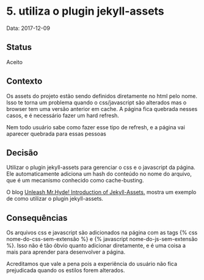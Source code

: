 # 5. utiliza o plugin jekyll-assets

Data: 2017-12-09

## Status

Aceito

## Contexto

Os assets do projeto estão sendo definidos diretamente no html pelo nome. Isso
te torna um problema quando o css/javascript são alterados mas o browser tem uma
versão anterior em cache. A página fica quebrada nesses casos, e é necessário
fazer um hard refresh.

Nem todo usuário sabe como fazer esse tipo de refresh, e a página vai aparecer
quebrada para essas pessoas

## Decisão

Utilizar o plugin jekyll-assets para gerenciar o css e o javascript da página.
Ele automaticamente adiciona um hash do conteúdo no nome do arquivo, que é um
mecanismo conhecido como cache-busting.

O blog [Unleash Mr.Hyde! Introduction of Jekyll-Assets.](http://ixti.net/software/2012/12/30/unleash-mr-hyde-introduction-of-jekyll-assets.html)
mostra um exemplo de como utilizar o plugin jekyll-assets.

## Consequências

Os arquivos css e javascript são adicionados na página com as tags {% css
nome-do-css-sem-extensão %} e {% javascript nome-do-js-sem-extensão %}. Isso não
é tão óbvio quanto adicionar diretamente, e é uma coisa a mais para aprender
para desenvolver a página.

Acreditamos que vale a pena pois a experiência do usuário não fica prejudicada
quando os estilos forem alterados.

